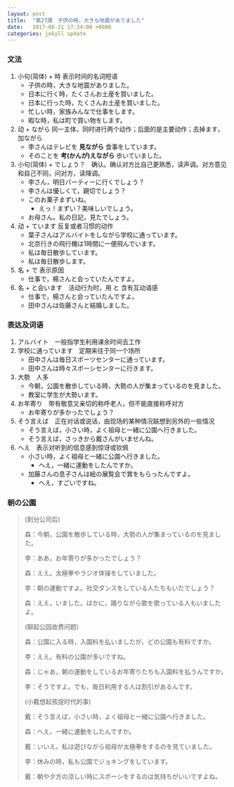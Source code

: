 ```yaml
---
layout: post
title:  "第27課　子供の時，大きな地震がありました"
date:   2017-06-21 17:34:00 +0800
categories: jekyll update
---
```

### 文法
1. 小句(简体) + 時 表示时间的名词短语
	* 子供の時，大きな地震がありました。
	* 日本に行く時，たくさんお土産を買いました。
	* 日本に行った時，たくさんお土産を買いました。
	* 忙しい時，家族みんなで仕事をします。
	* 暇な時，私は町で買い物をします。
2. 动 + ながら 同一主体，同时进行两个动作；后面的是主要动作；去掉ます，加ながら
	* 李さんはテレビを **見ながら** 食事をしています。
	* そのことを **考(かんが)えながら** 歩いていました。
3. 小句(简体) + でしょう？　确认。确认对方比自己更熟悉，读声调。对方意见和自己不同，问对方，读降调。
	* 李さん，明日パーティーに行くでしょう？
	* 李さんは優しくて，親切でしょう？
	* このお菓子まずいね。
		* えっ！まずい？美味しいでしょう。
	* お母さん。私の日記，見たでしょう。
4. 动 + ています 反复或者习惯的动作
	* 葉子さんはアルバイトをしながら学校に通っています。
	* 北京行きの飛行機は1時間に一便飛んでいます。
	* 私は毎日散歩しています。
	* 私は毎日散歩します。
5. 名 + で 表示原因
	* 仕事で，楊さんと会っていたんですよ。
6. 名 + と会います　活动行为时，用 と 含有互动语感
	* 仕事で，楊さんと会っていたんですよ。
	* 田中さんは佐藤さんと結婚しました。

### 表达及词语
1. アルバイト　一般指学生利用课余时间去工作
2. 学校に通っています　定期来往于同一个场所
	* 田中さんは毎日スポーツセンターに通っています。
	* 田中さんは時々スポーシセンターに行きます。
3. 大勢　人多
	* 今朝，公園を散歩している時，大勢の人が集まっているのを見ました。
	* 教室に学生が大勢います。
4. お年寄り　带有敬意又亲切的称呼老人，但不能直接称呼对方
	* お年寄りが多かったでしょう？
5. そう言えば　正在对话或说话，由现场的某种情况联想到另外的一些情况
	* そう言えば，小さい時，よく祖母と一緒に公園へ行きました。
	* そう言えば，さっきから戴さんがいませんね。
6. へえ　表示对听到的信息感到惊讶或钦佩
	* 小さい時，よく祖母と一緒に公園へ行きました。
		* へえ，一緒に運動をしたんですか。
	* 加藤さんの息子さんは絵の展覧会で賞をもらったんですよ。
		* へえ，すごいですね。

### 朝の公園
> (到分公司后)
> 
> 森：今朝，公園を散歩している時，大勢の人が集まっているのを見ました。
> 
> 李：ああ，お年寄りが多かったでしょう？
> 
> 森：ええ。太極拳やラジオ体操をしていました。
> 
> 李：朝の運動ですよ。社交ダンスをしている人たちもいたでしょう？
> 
> 森：ええ，いました。ほかに，踊りながら歌を歌っている人もいましたよ。
> 
> (聊起公园收费问题)
> 
> 森：公園に入る時，入園料を払いましたが，どの公園も有料ですか。
> 
> 李：ええ。有料の公園が多いですね。
> 
> 森：じゃあ，朝の運動をしているお年寄りたちも入園料を払うんですか。
> 
> 李：そうですよ。でも，毎日利用する人は割引があるんです。
> 
> (小戴想起孩提时代的事)
> 
> 戴：そう言えば，小さい時，よく祖母と一緒に公園へ行きました。
> 
> 森：へえ，一緒に運動をしたんですか。
> 
> 戴：いいえ。私は遊びながら祖母が太極拳をするのを見ていました。
> 
> 李：休みの時，私も公園でジョキングをしています。
> 
> 戴：朝や夕方の涼しい時にスポーシをするのは気持ちがいいですよね。